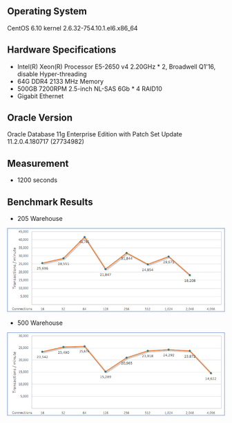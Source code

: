 ## Operating System ##
CentOS 6.10 kernel 2.6.32-754.10.1.el6.x86_64

## Hardware Specifications ##
- Intel(R) Xeon(R) Processor E5-2650 v4 2.20GHz * 2, Broadwell Q1'16, disable Hyper-threading 
- 64G DDR4 2133 MHz Memory
- 500GB 7200RPM 2.5-inch NL-SAS 6Gb * 4 RAID10
- Gigabit Ethernet

## Oracle Version ##
Oracle Database 11g Enterprise Edition with Patch Set Update 11.2.0.4.180717 (27734982)

## Measurement ##
- 1200 seconds

## Benchmark Results ##
- 205 Warehouse
<p><img src="https://raw.githubusercontent.com/goldstrike77/Benchmarks/master/TPCC/Oracle/11/Physical/E5-2650v4_sample01/result/w205/w205.png" /></p>

- 500 Warehouse
<p><img src="https://raw.githubusercontent.com/goldstrike77/Benchmarks/master/TPCC/Oracle/11/Physical/E5-2650v4_sample01/result/w500/w500.png" /></p>